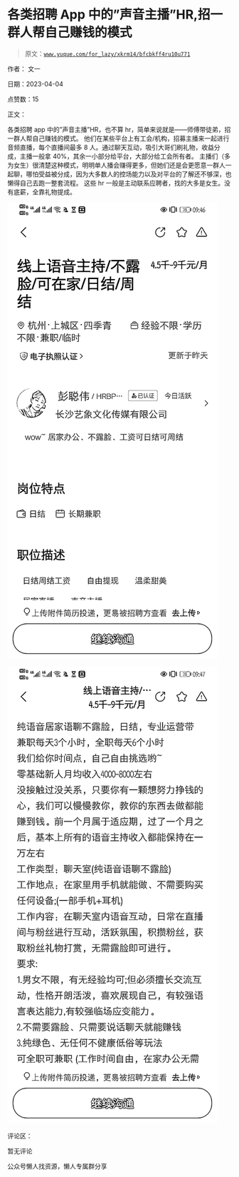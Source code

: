 # 各类招聘 App 中的”声音主播”HR,招一群人帮自己赚钱的模式

> 原文：[`www.yuque.com/for_lazy/xkrm14/bfcbkff4ru10u771`](https://www.yuque.com/for_lazy/xkrm14/bfcbkff4ru10u771)



作者： 文一



日期：2023-04-04



点赞数：15



正文：



各类招聘 app 中的”声音主播”HR，也不算 hr，简单来说就是——师傅带徒弟，招一群人帮自己赚钱的模式。 他们在某些平台上有工会/机构，招募主播来一起进行音频直播，每个直播间最多 8 人。通过聊天互动，吸引大哥们刷礼物，收益分成，主播一般拿 40%，其余一小部分给平台，大部分给工会所有者。 主播们（多为女生）很清楚这种模式，明明单人播会赚得更多，但她们还是会更愿意一群人一起聊，哪怕受益被分成，因为大多数人的控场能力以及对平台的了解还不够深，也懒得自己去跑一整套流程。 这些 hr 一般是主动联系应聘者，找的大多是女生。没有底薪，全靠礼物提成。



![](img/f719e84c6e8f99d451abee8f85640f9b.png)



![](img/d4af4c6c015bf15ea90148622071bda3.png)



评论区：



暂无评论



公众号懒人找资源，懒人专属群分享

